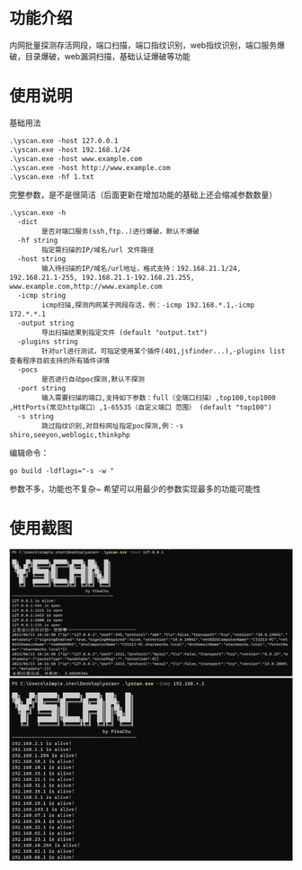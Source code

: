 # 功能介绍
内网批量探测存活网段，端口扫描，端口指纹识别，web指纹识别，端口服务爆破，目录爆破，web漏洞扫描，基础认证爆破等功能  

# 使用说明
基础用法
```
.\yscan.exe -host 127.0.0.1
.\yscan.exe -host 192.168.1/24
.\yscan.exe -host www.example.com
.\yscan.exe -host http://www.example.com
.\yscan.exe -hf 1.txt
```
完整参数，是不是很简洁（后面更新在增加功能的基础上还会缩减参数数量）
```
.\yscan.exe -h
  -dict
        是否对端口服务(ssh,ftp..)进行爆破，默认不爆破
  -hf string
        指定需扫描的IP/域名/url 文件路径
  -host string
        输入待扫描的IP/域名/url地址，格式支持：192.168.21.1/24, 192.168.21.1-255, 192.168.21.1-192.168.21.255, www.example.com,http://www.example.com
  -icmp string
        icmp扫描,探测内网某子网段存活，例：-icmp 192.168.*.1,-icmp 172.*.*.1
  -output string
        导出扫描结果到指定文件 (default "output.txt")
  -plugins string
        针对url进行测试，可指定使用某个插件(401,jsfinder...),-plugins list 查看程序目前支持的所有插件详情
  -pocs
        是否进行自动poc探测,默认不探测
  -port string
        输入需要扫描的端口,支持如下参数：full（全端口扫描）,top100,top1000 ,HttPorts(常见http端口）,1-65535（自定义端口 范围） (default "top100")
  -s string
        跳过指纹识别,对目标网址指定poc探测,例：-s shiro,seeyon,weblogic,thinkphp  
```
编辑命令：
```
go build -ldflags="-s -w "  
```
参数不多，功能也不复杂~ 希望可以用最少的参数实现最多的功能可能性  
# 使用截图  
![yscan.exe -host 127.0.0.1](https://raw.githubusercontent.com/pikachu-cxy/yscan/main/images/002.png?token=GHSAT0AAAAAAB6RMAESK5X4U5EN6SBB4ZE2ZEH3NYQ)  
![yscan.exe -icmp 192.168.*.1](https://raw.githubusercontent.com/pikachu-cxy/yscan/main/images/003.png)  



